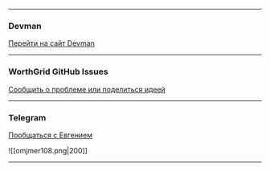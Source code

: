 ***
### Devman
 [Перейти на сайт Devman](https://dvmn.org/) 

***
### WorthGrid GitHub Issues
[Сообщить о проблеме или поделиться идеей](https://github.com/jmuriki/WorthGrid/issues)

***
### Telegram
[Пообщаться с Евгением](https://t.me/omjmer108)

![[omjmer108.png|200]]
***
